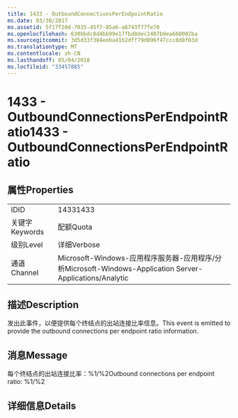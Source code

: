 ```yaml
---
title: 1433 - OutboundConnectionsPerEndpointRatio
ms.date: 03/30/2017
ms.assetid: 5f17f20d-7035-45f7-85a6-a6743f77fe70
ms.openlocfilehash: 630bbdc8d4bb99e17fbd8dec2407b9ea660002ba
ms.sourcegitcommit: 3d5d33f384eeba41b2dff79d096f47ccc8d8f03d
ms.translationtype: MT
ms.contentlocale: zh-CN
ms.lasthandoff: 05/04/2018
ms.locfileid: "33457885"
---
```

# <a name="1433---outboundconnectionsperendpointratio"></a><span data-ttu-id="588c0-102">1433 - OutboundConnectionsPerEndpointRatio</span><span class="sxs-lookup"><span data-stu-id="588c0-102">1433 - OutboundConnectionsPerEndpointRatio</span></span>
## <a name="properties"></a><span data-ttu-id="588c0-103">属性</span><span class="sxs-lookup"><span data-stu-id="588c0-103">Properties</span></span>  
  
|||  
|-|-|  
|<span data-ttu-id="588c0-104">ID</span><span class="sxs-lookup"><span data-stu-id="588c0-104">ID</span></span>|<span data-ttu-id="588c0-105">1433</span><span class="sxs-lookup"><span data-stu-id="588c0-105">1433</span></span>|  
|<span data-ttu-id="588c0-106">关键字</span><span class="sxs-lookup"><span data-stu-id="588c0-106">Keywords</span></span>|<span data-ttu-id="588c0-107">配额</span><span class="sxs-lookup"><span data-stu-id="588c0-107">Quota</span></span>|  
|<span data-ttu-id="588c0-108">级别</span><span class="sxs-lookup"><span data-stu-id="588c0-108">Level</span></span>|<span data-ttu-id="588c0-109">详细</span><span class="sxs-lookup"><span data-stu-id="588c0-109">Verbose</span></span>|  
|<span data-ttu-id="588c0-110">通道</span><span class="sxs-lookup"><span data-stu-id="588c0-110">Channel</span></span>|<span data-ttu-id="588c0-111">Microsoft-Windows-应用程序服务器-应用程序/分析</span><span class="sxs-lookup"><span data-stu-id="588c0-111">Microsoft-Windows-Application Server-Applications/Analytic</span></span>|  
  
## <a name="description"></a><span data-ttu-id="588c0-112">描述</span><span class="sxs-lookup"><span data-stu-id="588c0-112">Description</span></span>  
 <span data-ttu-id="588c0-113">发出此事件，以便提供每个终结点的出站连接比率信息。</span><span class="sxs-lookup"><span data-stu-id="588c0-113">This event is emitted to provide the outbound connections per endpoint ratio information.</span></span>  
  
## <a name="message"></a><span data-ttu-id="588c0-114">消息</span><span class="sxs-lookup"><span data-stu-id="588c0-114">Message</span></span>  
 <span data-ttu-id="588c0-115">每个终结点的出站连接比率：%1/%2</span><span class="sxs-lookup"><span data-stu-id="588c0-115">Outbound connections per endpoint ratio: %1/%2</span></span>  
  
## <a name="details"></a><span data-ttu-id="588c0-116">详细信息</span><span class="sxs-lookup"><span data-stu-id="588c0-116">Details</span></span>
